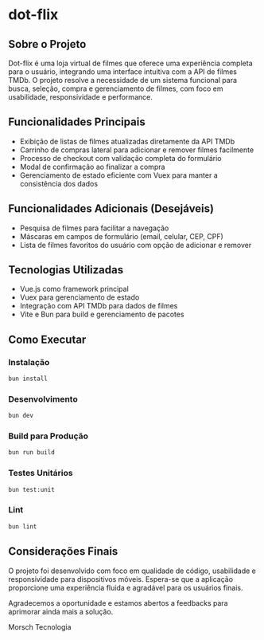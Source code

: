 # dot-flix

## Sobre o Projeto

Dot-flix é uma loja virtual de filmes que oferece uma experiência completa para o usuário, integrando uma interface intuitiva com a API de filmes TMDb. O projeto resolve a necessidade de um sistema funcional para busca, seleção, compra e gerenciamento de filmes, com foco em usabilidade, responsividade e performance.

## Funcionalidades Principais

- Exibição de listas de filmes atualizadas diretamente da API TMDb
- Carrinho de compras lateral para adicionar e remover filmes facilmente
- Processo de checkout com validação completa do formulário
- Modal de confirmação ao finalizar a compra
- Gerenciamento de estado eficiente com Vuex para manter a consistência dos dados

## Funcionalidades Adicionais (Desejáveis)

- Pesquisa de filmes para facilitar a navegação
- Máscaras em campos de formulário (email, celular, CEP, CPF)
- Lista de filmes favoritos do usuário com opção de adicionar e remover

## Tecnologias Utilizadas

- Vue.js como framework principal
- Vuex para gerenciamento de estado
- Integração com API TMDb para dados de filmes
- Vite e Bun para build e gerenciamento de pacotes

## Como Executar

### Instalação

```sh
bun install
```

### Desenvolvimento

```sh
bun dev
```

### Build para Produção

```sh
bun run build
```

### Testes Unitários

```sh
bun test:unit
```

### Lint

```sh
bun lint
```

## Considerações Finais

O projeto foi desenvolvido com foco em qualidade de código, usabilidade e responsividade para dispositivos móveis. Espera-se que a aplicação proporcione uma experiência fluida e agradável para os usuários finais.

Agradecemos a oportunidade e estamos abertos a feedbacks para aprimorar ainda mais a solução.

Morsch Tecnologia
